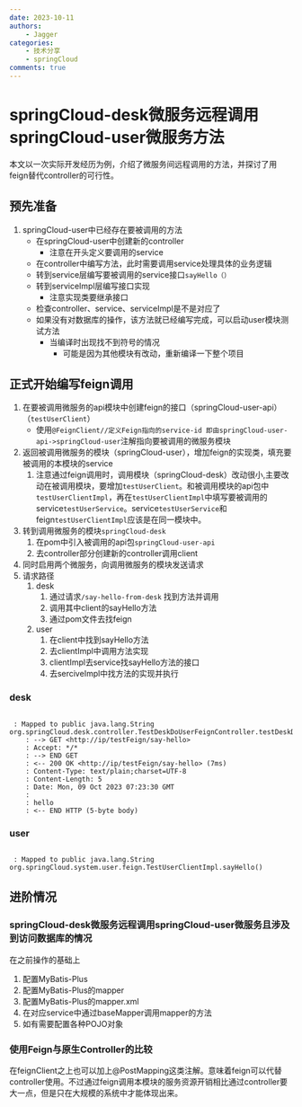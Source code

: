 ```yaml
---
date: 2023-10-11
authors: 
    - Jagger
categories:
    - 技术分享
    - springCloud
comments: true
---
```


# springCloud-desk微服务远程调用springCloud-user微服务方法

本文以一次实际开发经历为例，介绍了微服务间远程调用的方法，并探讨了用feign替代controller的可行性。
<!-- more -->

## 预先准备

1. springCloud-user中已经存在要被调用的方法
    - 在springCloud-user中创建新的controller
        - 注意在开头定义要调用的service
    - 在controller中编写方法，此时需要调用service处理具体的业务逻辑
    - 转到service层编写要被调用的service接口`sayHello（）`
    - 转到serviceImpl层编写接口实现
        - 注意实现类要继承接口
    - 检查controller、service、serviceImpl是不是对应了
    - 如果没有对数据库的操作，该方法就已经编写完成，可以启动user模块测试方法
        - 当编译时出现找不到符号的情况
            - 可能是因为其他模块有改动，重新编译一下整个项目

## 正式开始编写feign调用

1. 在要被调用微服务的api模块中创建feign的接口（springCloud-user-api）（`testUserClient`）
    - 使用`@FeignClient//定义Feign指向的service-id 即由springCloud-user-api->springCloud-user`注解指向要被调用的微服务模块
2. 返回被调用微服务的模块（springCloud-user），增加feign的实现类，填充要被调用的本模块的service
    1. 注意通过feign调用时，调用模块（springCloud-desk）改动很小,主要改动在被调用模块，要增加`testUserClient`。和被调用模块的api包中`testUserClientImpl`，再在`testUserClientImpl`中填写要被调用的service`testUserService`。service`testUserService`和feign`testUserClientImpl`应该是在同一模块中。
3. 转到调用微服务的模块`springCloud-desk`
    1. 在pom中引入被调用的api包`springCloud-user-api`
    2. 去controller部分创建新的controller调用client
4. 同时启用两个微服务，向调用微服务的模块发送请求
5. 请求路径
    1. desk
        1. 通过请求`/say-hello-from-desk` 找到方法并调用
        2. 调用其中client的sayHello方法
        3. 通过pom文件去找feign
    2. user
        1. 在client中找到sayHello方法
        2. 去clientImpl中调用方法实现
        3. clientImpl去service找sayHello方法的接口
        4. 去serciveImpl中找方法的实现并执行

### desk

```shell

 : Mapped to public java.lang.String org.springCloud.desk.controller.TestDeskDoUserFeignController.testDeskDoUserFeign_sayHello()
    : --> GET <http://ip/testFeign/say-hello>
    : Accept: */*
    : --> END GET
    : <-- 200 OK <http://ip/testFeign/say-hello> (7ms)
    : Content-Type: text/plain;charset=UTF-8
    : Content-Length: 5
    : Date: Mon, 09 Oct 2023 07:23:30 GMT
    :
    : hello
    : <-- END HTTP (5-byte body)

```

### user

```shell

 : Mapped to public java.lang.String org.springCloud.system.user.feign.TestUserClientImpl.sayHello()

```

## 进阶情况

### springCloud-desk微服务远程调用springCloud-user微服务且涉及到访问数据库的情况

在之前操作的基础上

1. 配置MyBatis-Plus
2. 配置MyBatis-Plus的mapper
3. 配置MyBatis-Plus的mapper.xml
4. 在对应service中通过baseMapper调用mapper的方法
5. 如有需要配置各种POJO对象

### 使用Feign与原生Controller的比较

在feignClient之上也可以加上@PostMapping这类注解。意味着feign可以代替controller使用。不过通过feign调用本模块的服务资源开销相比通过controller要大一点，但是只在大规模的系统中才能体现出来。
